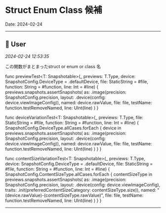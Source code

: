 # Struct Enum Class 候補

Date: 2024-02-24

---

## 👤 User
*2024-02-24 12:53:35*

この関数がまとまったstruct or enum or class 名

func previewTest&lt;T: Snapshotable&gt;(_ previews: T.Type, device: SnapshotConfig.DeviceType = .defaultDevice, file: StaticString = #file, function: String = #function, line: Int = #line) {
    previews.snapshots.assertSnapshots(
        as: .image(precision: SnapshotConfig.precision, layout: .device(config: device.viewImageConfig)),
        named: device.rawValue,
        file: file,
        testName: function.testRemoveNamed,
        line: UInt(line)
    )
}

func deviceVariationTest&lt;T: Snapshotable&gt;(_ previews: T.Type, file: StaticString = #file, function: String = #function, line: Int = #line) {
    SnapshotConfig.DeviceType.allCases.forEach { device in
        previews.snapshots.assertSnapshots(
            as: .image(precision: SnapshotConfig.precision, layout: .device(config: device.viewImageConfig)),
            named: device.rawValue,
            file: file,
            testName: function.testRemoveNamed,
            line: UInt(line)
        )
    }
}

func contentSizeVariationTest&lt;T: Snapshotable&gt;(_ previews: T.Type, device: SnapshotConfig.DeviceType = .defaultDevice, file: StaticString = #file, function: String = #function, line: Int = #line) {
    SnapshotConfig.ContentSizeType.allCases.forEach { contentSizeType in
        previews.snapshots.assertSnapshots(
            as: .image(precision: SnapshotConfig.precision, layout: .device(config: device.viewImageConfig), traits: .init(preferredContentSizeCategory: contentSizeType.size)),
            named: "\(device.rawValue)-\(contentSizeType.rawValue)",
            file: file,
            testName: function.testRemoveNamed,
            line: UInt(line)
        )
    }
}

---
